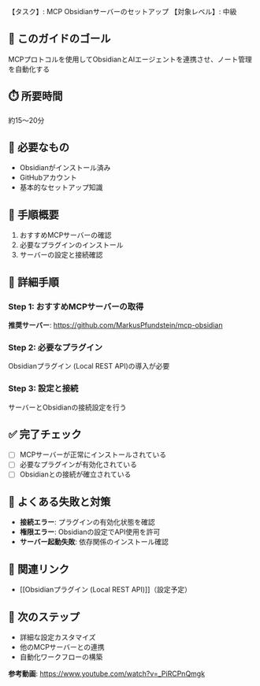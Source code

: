 【タスク】: MCP Obsidianサーバーのセットアップ
【対象レベル】: 中級

## 🎯 このガイドのゴール
MCPプロトコルを使用してObsidianとAIエージェントを連携させ、ノート管理を自動化する

## ⏱️ 所要時間
約15〜20分

## 🧰 必要なもの
- Obsidianがインストール済み
- GitHubアカウント
- 基本的なセットアップ知識

## 📝 手順概要
1. おすすめMCPサーバーの確認
2. 必要なプラグインのインストール
3. サーバーの設定と接続確認

## 🔧 詳細手順

### Step 1: おすすめMCPサーバーの取得
**推奨サーバー**: https://github.com/MarkusPfundstein/mcp-obsidian

### Step 2: 必要なプラグイン
Obsidianプラグイン (Local REST API)の導入が必要

### Step 3: 設定と接続
サーバーとObsidianの接続設定を行う

## ✅ 完了チェック
- [ ] MCPサーバーが正常にインストールされている
- [ ] 必要なプラグインが有効化されている
- [ ] Obsidianとの接続が確立されている

## 🚨 よくある失敗と対策
- **接続エラー**: プラグインの有効化状態を確認
- **権限エラー**: Obsidianの設定でAPI使用を許可
- **サーバー起動失敗**: 依存関係のインストール確認

## 🔄 関連リンク
- [[Obsidianプラグイン (Local REST API)]]（設定予定）

## 🚀 次のステップ
- 詳細な設定カスタマイズ
- 他のMCPサーバーとの連携
- 自動化ワークフローの構築

**参考動画**: https://www.youtube.com/watch?v=_PiRCPnQmgk